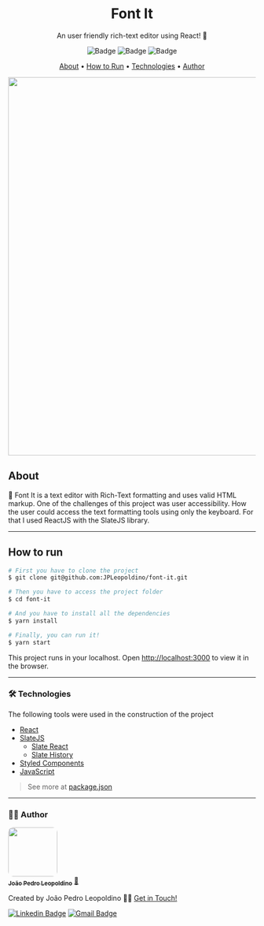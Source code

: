 <h1 align="center">Font It</h1>

<p align="center">An user friendly rich-text editor using React! 📝</p>

<div align="center">

![Badge](https://img.shields.io/github/package-json/v/JPLeopoldino/font-it?color=%23339933&style=flat-square) ![Badge](https://img.shields.io/github/package-json/dependency-version/JPLeopoldino/font-it/react?color=%2361DAFB&style=flat-square) ![Badge](https://img.shields.io/github/package-json/dependency-version/JPLeopoldino/font-it/slate?color=%23888&style=flat-square)

</div>

<p align="center">
 <a href="#about">About</a> •
 <a href="#how-to-run">How to Run</a> • 
 <a href="#technologies">Technologies</a> • 
 <a href="#author">Author</a>
</p>

<div align="center">
    <img src="assets/gif.gif" style="width: 80vw; height: auto;"/>
</div>

## **About**
📝 Font It is a text editor with Rich-Text formatting and uses valid HTML markup.
One of the challenges of this project was user accessibility. How the user could access the text formatting tools using only the keyboard. For that I used ReactJS with the SlateJS library.

---
## **How to run**
```bash
# First you have to clone the project
$ git clone git@github.com:JPLeopoldino/font-it.git

# Then you have to access the project folder
$ cd font-it

# And you have to install all the dependencies
$ yarn install

# Finally, you can run it!
$ yarn start

```
This project runs in your localhost.
Open [http://localhost:3000](http://localhost:3000) to view it in the browser.

---
### 🛠 **Technologies**

The following tools were used in the construction of the project

- [React](https://pt-br.reactjs.org/)
- [SlateJS](https://www.slatejs.org/)
    - [Slate React](https://docs.slatejs.org/libraries/slate-react)
    - [Slate History](https://docs.slatejs.org/libraries/slate-history)
- [Styled Components](https://styled-components.com/)
- [JavaScript](https://www.javascript.com/)

> See more at [package.json](https://github.com/JPLeopoldino/font-it/blob/master/package.json)

---
### 🧔🏻 **Author**

<a href="https://github.com/JPLeopoldino">
 <img style="border-radius: 10px;" src="https://avatars.githubusercontent.com/u/57245390?v=4" width="100px;" alt=""/>
 <br />
 <sub><b>João Pedro Leopoldino</b></sub></a> <a href="https://github.com/JPLeopoldino" title="GitHub">🌌</a>


Created by João Pedro Leopoldino 👋🏻 [Get in Touch!](https://www.linkedin.com/in/jpleopoldino/?locale=en_US)

[![Linkedin Badge](https://img.shields.io/badge/-João%20Pedro-blue?style=flat-square&logo=Linkedin&logoColor=white&link=https://www.linkedin.com/in/jpleopoldino/)](https://www.linkedin.com/in/jpleopoldino/) [![Gmail Badge](https://img.shields.io/badge/-leopoldino26@gmail.com-c14438?style=flat-square&logo=Gmail&logoColor=white&link=mailto:leopoldino26@gmail.com)](mailto:leopoldino26@gmail.com)